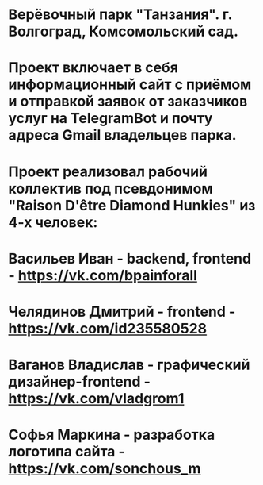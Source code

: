# Верёвочный парк "Танзания". г. Волгоград, Комсомольский сад.

# Проект включает в себя информационный сайт с приёмом и отправкой заявок от заказчиков услуг на TelegramBot и почту адреса Gmail владельцев парка. 
# Проект реализовал рабочий коллектив под псевдонимом "Raison D'être Diamond Hunkies" из 4-х человек:
# Васильев Иван - backend, frontend - https://vk.com/bpainforall
# Челядинов Дмитрий - frontend - https://vk.com/id235580528
# Ваганов Владислав - графический дизайнер-frontend - https://vk.com/vladgrom1
# Софья Маркина - разработка логотипа сайта - https://vk.com/sonchous_m

